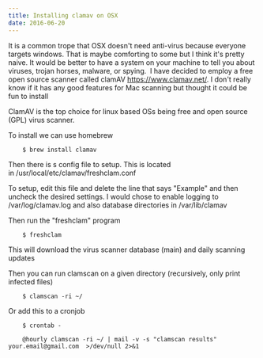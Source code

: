 ```yaml
---
title: Installing clamav on OSX
date: 2016-06-20
---
```


It is a common trope that OSX doesn't need anti-virus because everyone targets
windows. That is maybe comforting to some but I think it's pretty naive. It
would be better to have a system on your machine to tell you about viruses,
trojan horses, malware, or spying.  I have decided to employ a free open source
scanner called clamAV https://www.clamav.net/. I don't really know if it has
any good features for Mac scanning but thought it could be fun to install

ClamAV is the top choice for linux based OSs being free and open source (GPL)
virus scanner.

To install we can use homebrew

```
    $ brew install clamav
```

Then there is s config file to setup. This is located
in /usr/local/etc/clamav/freshclam.conf

To setup, edit this file and delete the line that says "Example" and
then uncheck the desired settings. I would chose to enable logging to
/var/log/clamav.log and also database directories in /var/lib/clamav

Then run the "freshclam" program

```
    $ freshclam
```

This will download the virus scanner database (main) and daily scanning
updates

Then you can run clamscan on a given directory (recursively, only print
infected files)

```
    $ clamscan -ri ~/
```

Or add this to a cronjob

```
    $ crontab -

    @hourly clamscan -ri ~/ | mail -v -s "clamscan results" your.email@gmail.com  >/dev/null 2>&1

```
